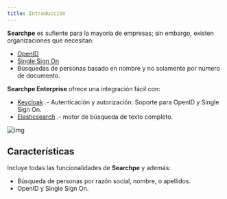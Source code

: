 ```yaml
---
title: Introducción
---
```


**Searchpe** es sufiente para la mayoría de empresas; sin embargo, existen organizaciones que necesitan:

- [OpenID](https://en.wikipedia.org/wiki/OpenID)
- [Single Sign On](https://en.wikipedia.org/wiki/Single_sign-on)
- Búsquedas de personas basado en nombre y no solamente por número de documento.

**Searchpe Enterprise** ofrece una integración fácil con:

- [Keycloak](https://www.keycloak.org/) .- Autenticación y autorización. Soporte para OpenID y Single Sign On.
- [Elasticsearch](https://www.elastic.co/enterprise-search) .- motor de búsqueda de texto completo.

![img](/img/searchpe/searchpe-enterprise-overview.png "Seachpe overview")

## Características

Incluye todas las funcionalidades de **Searchpe** y además:

- Búsqueda de personas por razón social, nombre, o apellidos.
- OpenID y Single Sign On.
